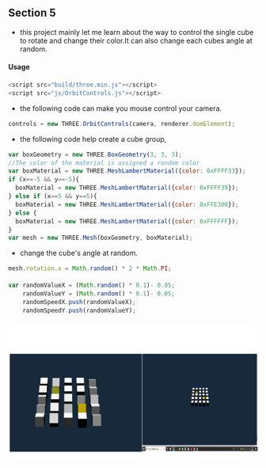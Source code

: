 ## Section 5 ##
* this project mainly let me learn about the way to control the single cube to
rotate and change their color.It can also change each cubes angle at random.

#### Usage ####

```javascript
<script src="build/three.min.js"></script>
<script src="js/OrbitControls.js"></script>
```

* the following code can make you mouse control your camera.

```javascript
controls = new THREE.OrbitControls(camera, renderer.domElement);
```

* the following code help create a cube group,

```javascript
var boxGeometry = new THREE.BoxGeometry(3, 3, 3);
//The color of the material is assigned a random color
var boxMaterial = new THREE.MeshLambertMaterial({color: 0xFFFF33});
if (x==-5 && y==-5){
  boxMaterial = new THREE.MeshLambertMaterial({color: 0xFFFF39});
} else if (x==5 && y==5){
  boxMaterial = new THREE.MeshLambertMaterial({color: 0xFFE300});
} else {
  boxMaterial = new THREE.MeshLambertMaterial({color: 0xFFFFFF});
}
var mesh = new THREE.Mesh(boxGeometry, boxMaterial);
```

* change the cube's angle at random.

```javascript
mesh.rotation.x = Math.random() * 2 * Math.PI;

var randomValueX = (Math.random() * 0.1)- 0.05;
    randomValueY = (Math.random() * 0.1)- 0.05;
    randomSpeedX.push(randomValueX);
    randomSpeedY.push(randomValueY);
```
![ effect ](/section5/work/a.jpg)

